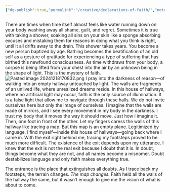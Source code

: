 ```yaml
---
{"dg-publish":true,"permalink":"/creative/declarations-of-faith/","noteIcon":"","created":"2024-01-01"}
---
```


There are times when time itself almost feels like water running down on your body washing away all shame, guilt, and regret. Sometimes it is true with taking a shower, soaking all sins on your skin like a sponge absorbing excuses and mistaking them for reasons in doing what you think is right, until it all drifts away to the drain. This shower takes years. You become a new person baptized by age. Bathing becomes the beatification of an old self as a gesture of gratitude for experiencing a type of suffering that has birthed this newfound consciousness. As time withdraws from your body, a corpse is being lifted from your chest into the air by an unknown being in the shape of light. This is the mystery of faith.
![Pasted image 20241218170832.png](/img/user/_attachments/Pasted%20image%2020241218170832.png)
I pray into the darkness of reason—of walking into an empty hallway untouched by light. The walls are fragments of an unlived life, where unrealized dreams reside. In this house of hallways, where no artificial light may occur, faith is the only source of illumination. It is a false light that allow me to navigate through these halls. We do not invite ourselves here but only the image of ourselves. I imagine that the walls are made of mirrors, and I see every movement in my body in the darkness. I trust my body that it moves the way it should move. Just how I imagine it. Then, one foot in front of the other. Let my fingers caress the walls of this hallway like tracing a map. But this map is an empty plane. Legitimized by language, I find myself—inside this house of hallways—going back where I came in. With the exit right behind me, tracing my footsteps proved to be much more difficult. The existence of the exit depends upon my utterance. I knew that the exit is not the real exit because I doubt that it is. In doubt, things become what they are not, and all names become a misnomer. Doubt destabilizes language and only faith makes everything true.

The entrance is the place that extinguishes all doubts. As I trace back my footsteps, the terrain changes. _The map changes._ Faith held all the walls of the hallway the same, but it wasn’t enough to give me the vision of what is about to come.